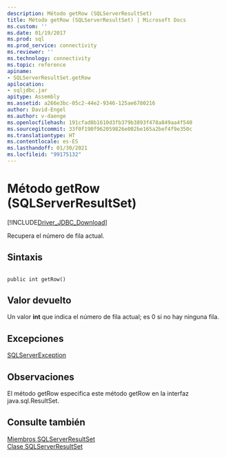 ```yaml
---
description: Método getRow (SQLServerResultSet)
title: Método getRow (SQLServerResultSet) | Microsoft Docs
ms.custom: ''
ms.date: 01/19/2017
ms.prod: sql
ms.prod_service: connectivity
ms.reviewer: ''
ms.technology: connectivity
ms.topic: reference
apiname:
- SQLServerResultSet.getRow
apilocation:
- sqljdbc.jar
apitype: Assembly
ms.assetid: a266e3bc-05c2-44e2-9346-125ae6780216
author: David-Engel
ms.author: v-daenge
ms.openlocfilehash: 191cfad8b1610d3fb379b3893f478a849aa4f540
ms.sourcegitcommit: 33f0f190f962059826e002be165a2bef4f9e350c
ms.translationtype: HT
ms.contentlocale: es-ES
ms.lasthandoff: 01/30/2021
ms.locfileid: "99175132"
---
```

# <a name="getrow-method-sqlserverresultset"></a>Método getRow (SQLServerResultSet)
[!INCLUDE[Driver_JDBC_Download](../../../includes/driver_jdbc_download.md)]

  Recupera el número de fila actual.  
  
## <a name="syntax"></a>Sintaxis  
  
```  
  
public int getRow()  
```  
  
## <a name="return-value"></a>Valor devuelto  
 Un valor **int** que indica el número de fila actual; es 0 si no hay ninguna fila.  
  
## <a name="exceptions"></a>Excepciones  
 [SQLServerException](../../../connect/jdbc/reference/sqlserverexception-class.md)  
  
## <a name="remarks"></a>Observaciones  
 El método getRow especifica este método getRow en la interfaz java.sql.ResultSet.  
  
## <a name="see-also"></a>Consulte también  
 [Miembros SQLServerResultSet](../../../connect/jdbc/reference/sqlserverresultset-members.md)   
 [Clase SQLServerResultSet](../../../connect/jdbc/reference/sqlserverresultset-class.md)  
  
  

